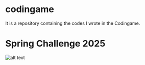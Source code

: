# codingame
It is a repository containing the codes I wrote in the Codingame.

# Spring Challenge 2025

![alt text](image.png)